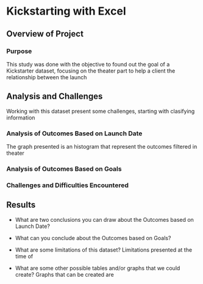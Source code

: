 # Kickstarting with Excel

## Overview of Project

### Purpose
This study was done with the objective to found out the goal of a Kickstarter dataset, focusing on the theater part to help a client the relationship between the launch 

## Analysis and Challenges

Working with this dataset present some challenges, starting with clasifying information 


### Analysis of Outcomes Based on Launch Date
The graph presented is an histogram that represent the outcomes filtered in theater 

### Analysis of Outcomes Based on Goals


### Challenges and Difficulties Encountered


## Results

- What are two conclusions you can draw about the Outcomes based on Launch Date?


- What can you conclude about the Outcomes based on Goals?


- What are some limitations of this dataset?
Limitations presented at the time of 

- What are some other possible tables and/or graphs that we could create?
Graphs that can be created are 
